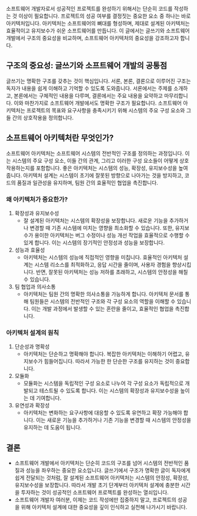 소프트웨어 개발자로서 성공적인 프로젝트를 완성하기 위해서는 단순히 코드를 작성하는 것 이상이 필요합니다. 프로젝트의 성공 여부를 결정짓는 중요한 요소 중 하나는 바로 아키텍처입니다. 아키텍처는 소프트웨어의 뼈대를 형성하며, 제대로 설계된 아키텍처는 효율적이고 유지보수가 쉬운 소프트웨어를 만듭니다. 이 글에서는 글쓰기와 소프트웨어 개발에서 구조의 중요성을 비교하며, 소프트웨어 아키텍처의 중요성을 강조하고자 합니다.

## 구조의 중요성: 글쓰기와 소프트웨어 개발의 공통점
글쓰기는 명확한 구조를 갖추는 것이 핵심입니다. 서론, 본론, 결론으로 이루어진 구조는 독자가 내용을 쉽게 이해하고 기억할 수 있도록 도와줍니다. 서론에서는 주제를 소개하고, 본론에서는 구체적인 내용을 다루며, 결론에서는 주요 내용을 요약하고 마무리합니다. 이와 마찬가지로 소프트웨어 개발에서도 명확한 구조가 필요합니다. 소프트웨어 아키텍처는 프로젝트의 목표와 요구사항을 충족시키기 위해 시스템의 주요 구성 요소와 그들 간의 상호작용을 정의합니다.

## 소프트웨어 아키텍처란 무엇인가?
소프트웨어 아키텍처는 소프트웨어 시스템의 전반적인 구조를 정의하는 과정입니다. 이는 시스템의 주요 구성 요소, 이들 간의 관계, 그리고 이러한 구성 요소들이 어떻게 상호작용하는지를 포함합니다. 좋은 아키텍처는 시스템의 성능, 확장성, 유지보수성을 높여줍니다. 아키텍처 설계는 시스템이 초기에 잘못된 방향으로 나아가는 것을 방지하고, 코드의 품질과 일관성을 유지하며, 팀원 간의 효율적인 협업을 촉진합니다.

### 왜 아키텍처가 중요한가?
1. 확장성과 유지보수성
   - 잘 설계된 아키텍처는 시스템의 확장성을 보장합니다. 새로운 기능을 추가하거나 변경할 때 기존 시스템에 미치는 영향을 최소화할 수 있습니다. 또한, 유지보수가 용이한 아키텍처는 버그 수정이나 성능 개선 작업을 효율적으로 수행할 수 있게 합니다. 이는 시스템의 장기적인 안정성과 성능을 보장합니다.
2. 성능과 효율성
   - 아키텍처는 시스템의 성능에 직접적인 영향을 미칩니다. 효율적인 아키텍처 설계는 시스템 리소스를 최적화하고, 응답 시간을 줄이며, 사용자 경험을 향상시킵니다. 반면, 잘못된 아키텍처는 성능 저하를 초래하고, 시스템의 안정성을 해칠 수 있습니다.
3. 팀 협업과 의사소통
   - 아키텍처는 팀원 간의 명확한 의사소통을 가능하게 합니다. 아키텍처 문서를 통해 팀원들은 시스템의 전반적인 구조와 각 구성 요소의 역할을 이해할 수 있습니다. 이는 개발 과정에서 발생할 수 있는 혼란을 줄이고, 효율적인 협업을 촉진합니다.

### 아키텍처 설계의 원칙
1. 단순성과 명확성
   - 아키텍처는 단순하고 명확해야 합니다. 복잡한 아키텍처는 이해하기 어렵고, 유지보수가 힘들어집니다. 따라서 가능한 한 단순한 구조를 유지하는 것이 중요합니다.
2. 모듈화
   - 모듈화는 시스템을 독립적인 구성 요소로 나누어 각 구성 요소가 독립적으로 개발되고 테스트될 수 있도록 합니다. 이는 시스템의 확장성과 유지보수성을 높이는 데 기여합니다.
3. 유연성과 확장성
   - 아키텍처는 변화하는 요구사항에 대응할 수 있도록 유연하고 확장 가능해야 합니다. 이는 새로운 기능을 추가하거나 기존 기능을 변경할 때 시스템의 안정성을 유지하는 데 도움이 됩니다.

## 결론
- 소프트웨어 개발에서 아키텍처는 단순히 코드의 구조를 넘어 시스템의 전반적인 품질과 성능을 좌우하는 중요한 요소입니다. 글쓰기에서 구조가 명확한 글이 독자에게 쉽게 전달되는 것처럼, 잘 설계된 소프트웨어 아키텍처는 시스템의 안정성, 확장성, 유지보수성을 보장합니다. 따라서 개발 초기 단계부터 아키텍처 설계에 충분한 시간을 투자하는 것이 성공적인 소프트웨어 프로젝트를 완성하는 열쇠입니다.
- 소프트웨어 개발자 여러분, 이제는 코드 작성에만 집중하지 말고, 프로젝트의 성공을 위해 아키텍처 설계에 대한 중요성을 깊이 인식하고 실천해 나가시기 바랍니다.